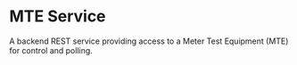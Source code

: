 # MTE Service

A backend REST service providing access to a Meter Test Equipment (MTE) for control and polling.
